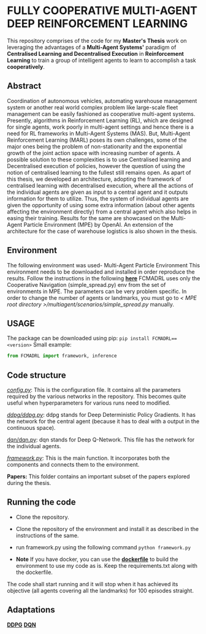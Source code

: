 # FULLY COOPERATIVE MULTI-AGENT DEEP REINFORCEMENT LEARNING 
This repository comprises of the code for my **Master's Thesis** work on leveraging the advantages of a **Multi-Agent Systems'** paradigm of **Centralised Learning and Decentralised Execution** in **Reinforcement Learning** to train a group of intelligent agents to learn to accomplish a task **cooperatively**. 

## Abstract 
Coordination of autonomous vehicles, automating warehouse management system or another real world complex problem like large-scale fleet management can be easily fashioned as cooperative multi-agent systems. Presently, algorithms in Reinforcement Learning (RL), which are designed for single agents, work poorly in multi-agent settings and hence there is a need for RL frameworks in Multi-Agent Systems (MAS). But, Multi-Agent Reinforcement Learning (MARL) poses its own challenges, some of the major ones being the problem of non-stationarity and the exponential growth of the joint action space with increasing number of agents. A possible solution to these complexities is to use Centralised learning and Decentralised execution of policies, however the question of using the notion of centralised learning to the fullest still remains open. As apart of this thesis, we developed an architecture, adopting the framework of centralised learning with decentralised execution, where all the actions of the individual agents are given as input to a central agent and it outputs information for them to utilize. Thus, the system of individual agents are given the opportunity of using some extra information (about other agents affecting the environment directly) from a central agent which also helps in easing their training. Results for the same are showcased on the Multi-Agent Particle Environment (MPE) by OpenAI. An extension of the architecture for the case of warehouse logistics is also shown in the thesis. 


## Environment 
The following environment was used- Multi-Agent Particle Environment 
This environment needs to be downloaded and installed in order reproduce the results. 
Follow the instructions in the following [**here**](https://github.com/openai/multiagent-particle-envs) 
FCMADRL uses only the Cooperative Navigation (simple_spread.py) env from the set of environments in MPE. 
The parameters can be very problem specific. In order to change the number of agents or landmarks, you must go to *< MPE root directory >/multiagent/scenarios/simple_spread.py* manually. 


## USAGE 

The package can be downloaded using pip: `pip install FCMADRL==<version>` 
Small example: 
```python
from FCMADRL import framework, inference
``` 

## Code structure 
[*config.py*](https://github.com/Nikunj-Gupta/FCMADRL/blob/master/config.py): This is the configuration file. It contains all the parameters required by the various networks in the repository. This becomes quite useful when hyperparameters for various runs need to modified. 

[*ddpg/ddpg.py*](https://github.com/Nikunj-Gupta/FCMADRL/blob/master/ddpg/ddpg.py): ddpg stands for Deep Deterministic Policy Gradients. It has the network for the central agent (because it has to deal with a output in the continuous space). 

[dqn/dqn.py](https://github.com/Nikunj-Gupta/FCMADRL/blob/master/dqn/dqn.py): dqn stands for Deep Q-Network. This file has the network for the individual agents. 

[*framework.py*](https://github.com/Nikunj-Gupta/FCMADRL/blob/master/framework.py): This is the main function. It incorporates both the components and connects them to the environment. 

**Papers:** This folder contains an important subset of the papers explored during the thesis. 

## Running the code 
* Clone the repository. 
* Clone the repository of the environment and install it as described in the instructions of the same. 
* run framework.py using the following command 
`python framework.py` 

* **Note** If you have docker, you can use the [**dockerfile**](https://github.com/Nikunj-Gupta/FCMADRL/blob/master/dockerfile)  to build the environment to use my code as is. 
Keep the requirements.txt along with the dockerfile. 


The code shall start running and it will stop when it has achieved its objective (all agents covering all the landmarks) for 100 episodes straight. 

## Adaptations 
[**DDPG**](https://github.com/stevenpjg/ddpg-aigym)
[**DQN**](https://github.com/gsurma/cartpole) 
